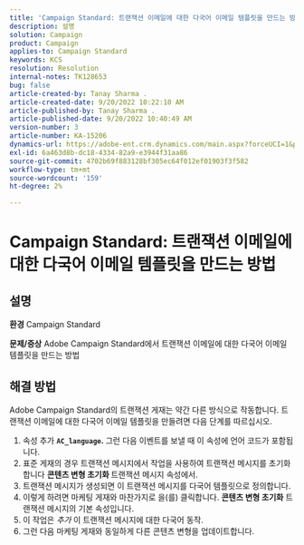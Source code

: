 ```yaml
---
title: 'Campaign Standard: 트랜잭션 이메일에 대한 다국어 이메일 템플릿을 만드는 방법'
description: 설명
solution: Campaign
product: Campaign
applies-to: Campaign Standard
keywords: KCS
resolution: Resolution
internal-notes: TK128653
bug: false
article-created-by: Tanay Sharma .
article-created-date: 9/20/2022 10:22:10 AM
article-published-by: Tanay Sharma .
article-published-date: 9/20/2022 10:40:49 AM
version-number: 3
article-number: KA-15206
dynamics-url: https://adobe-ent.crm.dynamics.com/main.aspx?forceUCI=1&pagetype=entityrecord&etn=knowledgearticle&id=da09ec12-ce38-ed11-9db1-002248086735
exl-id: 6a463d8b-dc18-4334-82a9-e3944f31aa86
source-git-commit: 4702b69f883128bf305ec64f012ef01903f3f582
workflow-type: tm+mt
source-wordcount: '159'
ht-degree: 2%

---
```


# Campaign Standard: 트랜잭션 이메일에 대한 다국어 이메일 템플릿을 만드는 방법

## 설명

<b>환경</b>
Campaign Standard


<b>문제/증상</b>
Adobe Campaign Standard에서 트랜잭션 이메일에 대한 다국어 이메일 템플릿을 만드는 방법


## 해결 방법




Adobe Campaign Standard의 트랜잭션 게재는 약간 다른 방식으로 작동합니다. 트랜잭션 이메일에 대한 다국어 이메일 템플릿을 만들려면 다음 단계를 따르십시오.



1. 속성 추가 <b>`AC_language`. </b>그런 다음 이벤트를 보낼 때 이 속성에 언어 코드가 포함됩니다.
2. 표준 게재의 경우 트랜잭션 메시지에서 작업을 사용하여 트랜잭션 메시지를 초기화합니다 <b>콘텐츠 변형 초기화 </b>트랜잭션 메시지 속성에서.
3. 트랜잭션 메시지가 생성되면 이 트랜잭션 메시지를 다국어 템플릿으로 정의합니다.
4. 이렇게 하려면 마케팅 게재와 마찬가지로 을(를) 클릭합니다. <b>콘텐츠 변형 초기화</b> 트랜잭션 메시지의 기본 속성입니다.
5. 이 작업은 *추가* 이 트랜잭션 메시지에 대한 다국어 동작.
6. 그런 다음 마케팅 게재와 동일하게 다른 콘텐츠 변형을 업데이트합니다.
